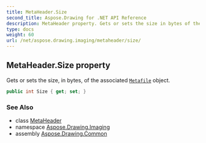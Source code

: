 ```yaml
---
title: MetaHeader.Size
second_title: Aspose.Drawing for .NET API Reference
description: MetaHeader property. Gets or sets the size in bytes of the associated Metafile object
type: docs
weight: 60
url: /net/aspose.drawing.imaging/metaheader/size/
---
```

## MetaHeader.Size property

Gets or sets the size, in bytes, of the associated [`Metafile`](../../metafile/) object.

```csharp
public int Size { get; set; }
```

### See Also

* class [MetaHeader](../)
* namespace [Aspose.Drawing.Imaging](../../metaheader/)
* assembly [Aspose.Drawing.Common](../../../)


